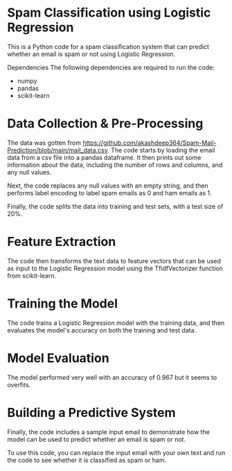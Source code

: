 # Spam Classification using Logistic Regression
This is a Python code for a spam classification system that can predict whether an email is spam or not using Logistic Regression.

Dependencies
The following dependencies are required to run the code:

- numpy
- pandas
- scikit-learn
# Data Collection & Pre-Processing
The data was gotten from https://github.com/akashdeep364/Spam-Mail-Prediction/blob/main/mail_data.csv. 
The code starts by loading the email data from a csv file into a pandas dataframe. It then prints out some information about the data, including the number of rows and columns, and any null values.

Next, the code replaces any null values with an empty string, and then performs label encoding to label spam emails as 0 and ham emails as 1.

Finally, the code splits the data into training and test sets, with a test size of 20%.

# Feature Extraction
The code then transforms the text data to feature vectors that can be used as input to the Logistic Regression model using the TfidfVectorizer function from scikit-learn.

# Training the Model
The code trains a Logistic Regression model with the training data, and then evaluates the model's accuracy on both the training and test data.

# Model Evaluation 
The model performed very well with an accuracy of 0.967 but it seems to overfits.

# Building a Predictive System
Finally, the code includes a sample input email to demonstrate how the model can be used to predict whether an email is spam or not.

To use this code, you can replace the input email with your own text and run the code to see whether it is classified as spam or ham.



